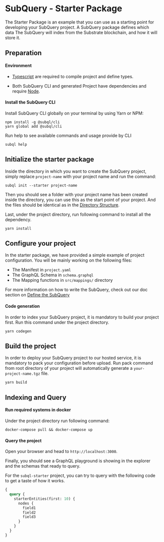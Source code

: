 # SubQuery - Starter Package

The Starter Package is an example that you can use as a starting point for developing your SubQuery project.
A SubQuery package defines which data The SubQuery will index from the Substrate blockchain, and how it will store it.

## Preparation

#### Environment

- [Typescript](https://www.typescriptlang.org/) are required to compile project and define types.

- Both SubQuery CLI and generated Project have dependencies and require [Node](https://nodejs.org/en/).

#### Install the SubQuery CLI

Install SubQuery CLI globally on your terminal by using Yarn or NPM:

```
npm install -g @subql/cli
yarn global add @subql/cli
```

Run help to see available commands and usage provide by CLI

```
subql help
```

## Initialize the starter package

Inside the directory in which you want to create the SubQuery project, simply replace `project-name` with your project name and run the command:

```
subql init --starter project-name
```

Then you should see a folder with your project name has been created inside the directory, you can use this as the start point of your project. And the files should be identical as in the [Directory Structure](https://doc.subquery.network/directory_structure.html).

Last, under the project directory, run following command to install all the dependency.

```
yarn install
```

## Configure your project

In the starter package, we have provided a simple example of project configuration. You will be mainly working on the following files:

- The Manifest in `project.yaml`
- The GraphQL Schema in `schema.graphql`
- The Mapping functions in `src/mappings/` directory

For more information on how to write the SubQuery,
check out our doc section on [Define the SubQuery](https://doc.subquery.network/define_a_subquery.html)

#### Code generation

In order to index your SubQuery project, it is mandatory to build your project first.
Run this command under the project directory.

```
yarn codegen
```

## Build the project

In order to deploy your SubQuery project to our hosted service, it is mandatory to pack your configuration before upload.
Run pack command from root directory of your project will automatically generate a `your-project-name.tgz` file.

```
yarn build
```

## Indexing and Query

#### Run required systems in docker

Under the project directory run following command:

```
docker-compose pull && docker-compose up
```

#### Query the project

Open your browser and head to `http://localhost:3000`.

Finally, you should see a GraphQL playground is showing in the explorer and the schemas that ready to query.

For the `subql-starter` project, you can try to query with the following code to get a taste of how it works.

```graphql
{
  query {
    starterEntities(first: 10) {
      nodes {
        field1
        field2
        field3
      }
    }
  }
}
```
